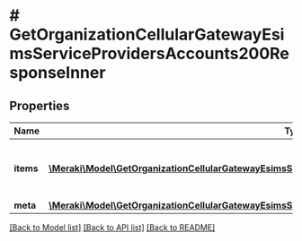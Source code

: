 # # GetOrganizationCellularGatewayEsimsServiceProvidersAccounts200ResponseInner

## Properties

Name | Type | Description | Notes
------------ | ------------- | ------------- | -------------
**items** | [**\Meraki\Model\GetOrganizationCellularGatewayEsimsServiceProvidersAccounts200ResponseInnerItemsInner[]**](GetOrganizationCellularGatewayEsimsServiceProvidersAccounts200ResponseInnerItemsInner.md) | IList of Cellular Service Provider Accounts | [optional]
**meta** | [**\Meraki\Model\GetOrganizationCellularGatewayEsimsServiceProvidersAccounts200ResponseInnerMeta**](GetOrganizationCellularGatewayEsimsServiceProvidersAccounts200ResponseInnerMeta.md) |  | [optional]

[[Back to Model list]](../../README.md#models) [[Back to API list]](../../README.md#endpoints) [[Back to README]](../../README.md)
